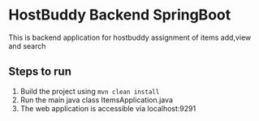 # HostBuddy Backend SpringBoot
This is backend application for hostbuddy assignment of items add,view and search

## Steps to run
1. Build the project using
  `mvn clean install`
2. Run the main java class ItemsApplication.java
3. The web application is accessible via localhost:9291
